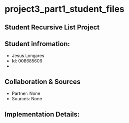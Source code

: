 # project3_part1_student_files
## Student Recursive List Project
## Student infromation:
- Jesus Longares
- Id: 008685606
- 
## Collaboration & Sources
- Partner: None
- Sources: None

## Implementation Details:
